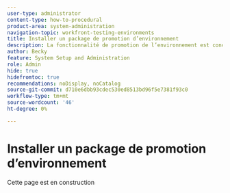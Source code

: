 ```yaml
---
user-type: administrator
content-type: how-to-procedural
product-area: system-administration
navigation-topic: workfront-testing-environments
title: Installer un package de promotion d’environnement
description: La fonctionnalité de promotion de l’environnement est conçue pour permettre de déplacer des objets liés à la configuration d’un environnement à un autre. Découvrez comment installer un package de promotion d’environnement dans un nouvel environnement.
author: Becky
feature: System Setup and Administration
role: Admin
hide: true
hidefromtoc: true
recommendations: noDisplay, noCatalog
source-git-commit: d710e6dbb93cdec530ed8513bd96f5e7381f93c0
workflow-type: tm+mt
source-wordcount: '46'
ht-degree: 0%

---
```


# Installer un package de promotion d’environnement

Cette page est en construction

<!--

## Mapping

<!--How does one get to the mapping page?--

<!--Also show how to tell you're installing it in the right place (note 3 on slide 3)--

Each object in the package is shown in the left navigation, and as a card on the page.

Each card displays the object and its <!--fields? properties? sub-objects>--. You can determine how these <!--???--s will move to the new environment. 

* Create new <!--does this mean you can have multiples?--
* Use existing
* Overwrite existing
* Do not use

You can revert to the default mapping by clicking **Reset to default mapping**.

If you select Do not use, an error message will appear detailing how this choice will affect other objects or fields.
If you select Create new, you will need to change the value <!--of what?--

## Collisions

A collision occurs when <!--???--.

In Workfront, a potential collision is marked with a blue dot. You can select 

You can select whether to show all package contents, or collisions only.
-->

